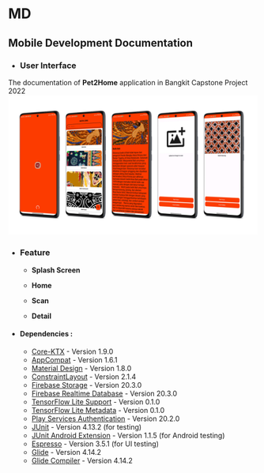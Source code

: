 # MD

## Mobile Development Documentation

 - ### User Interface
The documentation of <b>Pet2Home</b> application in Bangkit Capstone Project 2022
![ui_batiklens](https://raw.githubusercontent.com/Batik-Lens/MD/main/Ui/ui_batiklens.jpg)
 - ### Feature
      * **Splash Screen**

      * **Home**
      
      *  **Scan**
 
      * **Detail**
  
* #### Dependencies :
  - [Core-KTX](https://developer.android.com/kotlin/ktx) - Version 1.9.0
  - [AppCompat](https://developer.android.com/jetpack/androidx/releases/appcompat) - Version 1.6.1
  - [Material Design](https://developer.android.com/jetpack/androidx/releases/material) - Version 1.8.0
  - [ConstraintLayout](https://developer.android.com/jetpack/androidx/releases/constraintlayout) - Version 2.1.4
  - [Firebase Storage](https://firebase.google.com/docs/storage/android) - Version 20.3.0
  - [Firebase Realtime Database](https://firebase.google.com/docs/database/android/start) - Version 20.3.0
  - [TensorFlow Lite Support](https://www.tensorflow.org/lite/guide/android) - Version 0.1.0
  - [TensorFlow Lite Metadata](https://www.tensorflow.org/lite/guide/android) - Version 0.1.0
  - [Play Services Authentication](https://developers.google.com/identity) - Version 20.2.0
  - [JUnit](https://junit.org/junit4/) - Version 4.13.2 (for testing)
  - [JUnit Android Extension](https://developer.android.com/training/testing/junit-rules) - Version 1.1.5 (for Android testing)
  - [Espresso](https://developer.android.com/training/testing/espresso) - Version 3.5.1 (for UI testing)
  - [Glide](https://github.com/bumptech/glide) - Version 4.14.2
  - [Glide Compiler](https://github.com/bumptech/glide) - Version 4.14.2

